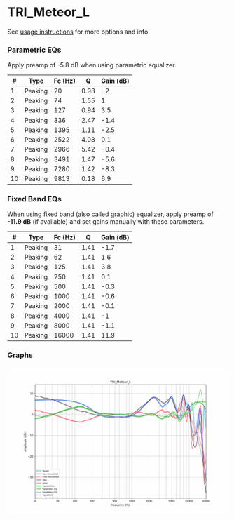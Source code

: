 # TRI_Meteor_L
See [usage instructions](https://github.com/jaakkopasanen/AutoEq#usage) for more options and info.

### Parametric EQs
Apply preamp of -5.8 dB when using parametric equalizer.

|   # | Type    |   Fc (Hz) |    Q |   Gain (dB) |
|-----|---------|-----------|------|-------------|
|   1 | Peaking |        20 | 0.98 |        -2   |
|   2 | Peaking |        74 | 1.55 |         1   |
|   3 | Peaking |       127 | 0.94 |         3.5 |
|   4 | Peaking |       336 | 2.47 |        -1.4 |
|   5 | Peaking |      1395 | 1.11 |        -2.5 |
|   6 | Peaking |      2522 | 4.08 |         0.1 |
|   7 | Peaking |      2966 | 5.42 |        -0.4 |
|   8 | Peaking |      3491 | 1.47 |        -5.6 |
|   9 | Peaking |      7280 | 1.42 |        -8.3 |
|  10 | Peaking |      9813 | 0.18 |         6.9 |

### Fixed Band EQs
When using fixed band (also called graphic) equalizer, apply preamp of **-11.9 dB** (if available) and set gains manually with these parameters.

|   # | Type    |   Fc (Hz) |    Q |   Gain (dB) |
|-----|---------|-----------|------|-------------|
|   1 | Peaking |        31 | 1.41 |        -1.7 |
|   2 | Peaking |        62 | 1.41 |         1.6 |
|   3 | Peaking |       125 | 1.41 |         3.8 |
|   4 | Peaking |       250 | 1.41 |         0.1 |
|   5 | Peaking |       500 | 1.41 |        -0.3 |
|   6 | Peaking |      1000 | 1.41 |        -0.6 |
|   7 | Peaking |      2000 | 1.41 |        -0.1 |
|   8 | Peaking |      4000 | 1.41 |        -1   |
|   9 | Peaking |      8000 | 1.41 |        -1.1 |
|  10 | Peaking |     16000 | 1.41 |        11.9 |

### Graphs
![](./TRI_Meteor_L.png)

